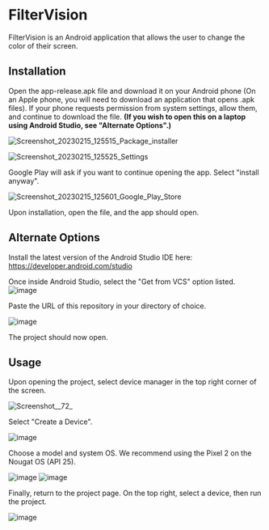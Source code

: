 # FilterVision

FilterVision is an Android application that allows the user to change the color of their screen.

## Installation
Open the app-release.apk file and download it on your Android phone (On an Apple phone, you will need to download an application that opens .apk files). If your phone requests permission from system settings, allow them, and continue to download the file.
**(If you wish to open this on a laptop using Android Studio, see "Alternate Options".)**

![Screenshot_20230215_125515_Package_installer](/uploads/a16b22698696700e57ee5636149ab7b9/Screenshot_20230215_125515_Package_installer.jpg)

![Screenshot_20230215_125525_Settings](/uploads/18fccb698dc985538ba3526d80fb108b/Screenshot_20230215_125525_Settings.jpg)

Google Play will ask if you want to continue opening the app. Select "install anyway".

![Screenshot_20230215_125601_Google_Play_Store](/uploads/52d8556744af94ec84c57751d8e86f62/Screenshot_20230215_125601_Google_Play_Store.jpg)

Upon installation, open the file, and the app should open.

## Alternate Options
Install the latest version of the Android Studio IDE here: https://developer.android.com/studio

Once inside Android Studio, select the "Get from VCS" option listed. ![image](/uploads/9e1fe9907c79a024f70eb05eede050c2/image.png)

Paste the URL of this repository in your directory of choice.

![image](/uploads/ff0d15e006fd28e789ad9f84a0026417/image.png)

The project should now open.

## Usage

Upon opening the project, select device manager in the top right corner of the screen.

![Screenshot__72_](/uploads/b2d9db5020c0d8e910a9051d5deb4e3c/Screenshot__72_.png)

Select "Create a Device".

![image](/uploads/1a7e06b34838f0a13896f2c66361e741/image.png)

Choose a model and system OS. We recommend using the Pixel 2 on the Nougat OS (API 25).

![image](/uploads/e24d19bf07a220a804efbacfd5aa21ff/image.png)
![image](/uploads/b02ad7f83a89eb4f06a865b5fab0ba98/image.png)

Finally, return to the project page. On the top right, select a device, then run the project.

![image](/uploads/d201490bb8cd9f473eeb92c507458504/image.png)
